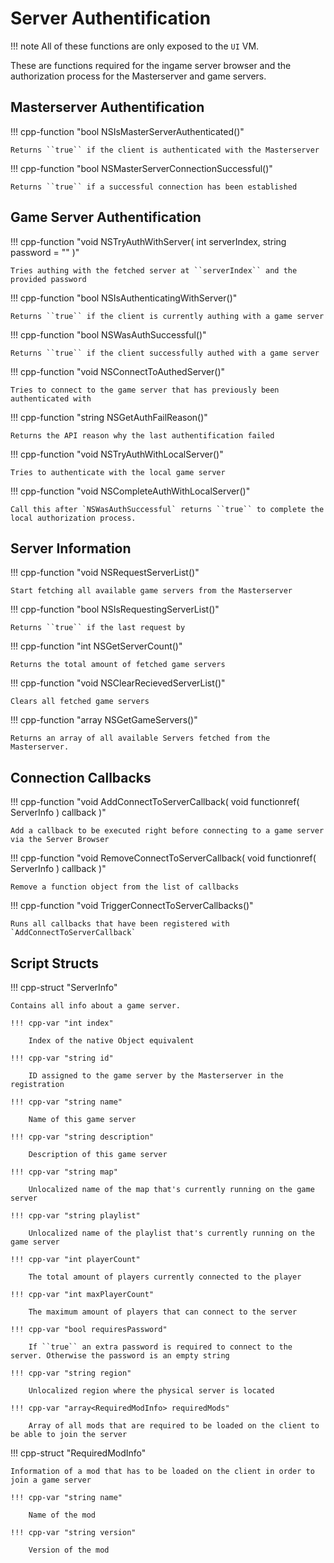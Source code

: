 # Server Authentification

!!! note
    All of these functions are only exposed to the ``UI`` VM.

These are functions required for the ingame server browser and the authorization process for the Masterserver and game servers.

## Masterserver Authentification

!!! cpp-function "bool NSIsMasterServerAuthenticated()"

    Returns ``true`` if the client is authenticated with the Masterserver

!!! cpp-function "bool NSMasterServerConnectionSuccessful()"

    Returns ``true`` if a successful connection has been established

## Game Server Authentification

!!! cpp-function "void NSTryAuthWithServer( int serverIndex, string password = "" )"

    Tries authing with the fetched server at ``serverIndex`` and the provided password

!!! cpp-function "bool NSIsAuthenticatingWithServer()"

    Returns ``true`` if the client is currently authing with a game server


!!! cpp-function "bool NSWasAuthSuccessful()"

    Returns ``true`` if the client successfully authed with a game server

!!! cpp-function "void NSConnectToAuthedServer()"

    Tries to connect to the game server that has previously been authenticated with


!!! cpp-function "string NSGetAuthFailReason()"

    Returns the API reason why the last authentification failed

!!! cpp-function "void NSTryAuthWithLocalServer()"

    Tries to authenticate with the local game server

!!! cpp-function "void NSCompleteAuthWithLocalServer()"

    Call this after `NSWasAuthSuccessful` returns ``true`` to complete the local authorization process. 

## Server Information

!!! cpp-function "void NSRequestServerList()"

    Start fetching all available game servers from the Masterserver

!!! cpp-function "bool NSIsRequestingServerList()"

    Returns ``true`` if the last request by 

!!! cpp-function "int NSGetServerCount()"

    Returns the total amount of fetched game servers

!!! cpp-function "void NSClearRecievedServerList()"

    Clears all fetched game servers

!!! cpp-function "array<ServerInfo> NSGetGameServers()"

    Returns an array of all available Servers fetched from the Masterserver.

## Connection Callbacks


!!! cpp-function "void AddConnectToServerCallback( void functionref( ServerInfo ) callback )"

    Add a callback to be executed right before connecting to a game server via the Server Browser

!!! cpp-function "void RemoveConnectToServerCallback( void functionref( ServerInfo ) callback )"

    Remove a function object from the list of callbacks

!!! cpp-function "void TriggerConnectToServerCallbacks()"

    Runs all callbacks that have been registered with `AddConnectToServerCallback`

## Script Structs

!!! cpp-struct "ServerInfo"

    Contains all info about a game server.

    !!! cpp-var "int index"

        Index of the native Object equivalent
    
    !!! cpp-var "string id"

        ID assigned to the game server by the Masterserver in the registration

    !!! cpp-var "string name"

        Name of this game server

    !!! cpp-var "string description"

        Description of this game server

    !!! cpp-var "string map"

        Unlocalized name of the map that's currently running on the game server

    !!! cpp-var "string playlist"

        Unlocalized name of the playlist that's currently running on the game server

    !!! cpp-var "int playerCount"

        The total amount of players currently connected to the player

    !!! cpp-var "int maxPlayerCount"

        The maximum amount of players that can connect to the server

    !!! cpp-var "bool requiresPassword"

        If ``true`` an extra password is required to connect to the server. Otherwise the password is an empty string
    
    !!! cpp-var "string region"

        Unlocalized region where the physical server is located

    !!! cpp-var "array<RequiredModInfo> requiredMods"

        Array of all mods that are required to be loaded on the client to be able to join the server

!!! cpp-struct "RequiredModInfo"

    Information of a mod that has to be loaded on the client in order to join a game server

    !!! cpp-var "string name"

        Name of the mod
    
    !!! cpp-var "string version"

        Version of the mod
